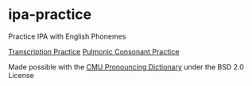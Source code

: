 # ipa-practice
Practice IPA with English Phonemes

[Transcription Practice](consonants/)
[Pulmonic Consonant Practice](grid-keyboard/)

Made possible with the [CMU Pronouncing Dictionary](http://www.speech.cs.cmu.edu/cgi-bin/cmudict) under the BSD 2.0 License

